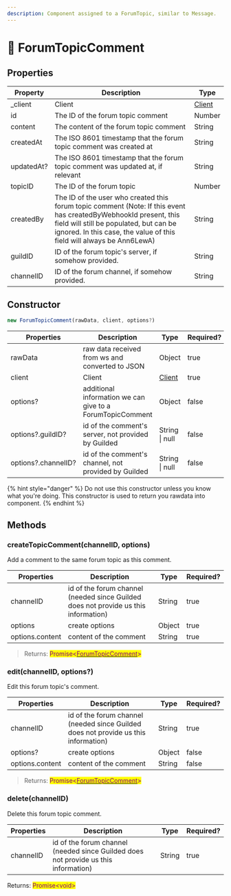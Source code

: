 ```yaml
---
description: Component assigned to a ForumTopic, similar to Message.
---
```


# 📃 ForumTopicComment

## Properties

| Property   | Description                                                                                                                                                                                                                         | Type                                         |
| ---------- | ----------------------------------------------------------------------------------------------------------------------------------------------------------------------------------------------------------------------------------- | -------------------------------------------- |
| \_client   | Client                                                                                                                                                                                                                              | [Client](../../v.0.1.7/components/client.md) |
| id         | The ID of the forum topic comment                                                                                                                                                                                                   | Number                                       |
| content    | The content of the forum topic comment                                                                                                                                                                                              | String                                       |
| createdAt  | The ISO 8601 timestamp that the forum topic comment was created at                                                                                                                                                                  | String                                       |
| updatedAt? | The ISO 8601 timestamp that the forum topic comment was updated at, if relevant                                                                                                                                                     | String                                       |
| topicID    | The ID of the forum topic                                                                                                                                                                                                           | Number                                       |
| createdBy  | The ID of the user who created this forum topic comment (Note: If this event has createdByWebhookId present, this field will still be populated, but can be ignored. In this case, the value of this field will always be Ann6LewA) | String                                       |
| guildID    | ID of the forum topic's server, if somehow provided.                                                                                                                                                                                | String                                       |
| channelID  | ID of the forum channel, if somehow provided.                                                                                                                                                                                       | String                                       |

## Constructor

```javascript
new ForumTopicComment(rawData, client, options?)
```

| Properties          | Description                                               | Type                                         | Required? |
| ------------------- | --------------------------------------------------------- | -------------------------------------------- | --------- |
| rawData             | raw data received from ws and converted to JSON           | Object                                       | true      |
| client              | Client                                                    | [Client](../../v.0.1.7/components/client.md) | true      |
| options?            | additional information we can give to a ForumTopicComment | Object                                       | false     |
| options?.guildID?   | id of the comment's server, not provided by Guilded       | String \| null                               | false     |
| options?.channelID? | id of the comment's channel, not provided by Guilded      | String \| null                               | false     |

{% hint style="danger" %}
Do not use this constructor unless you know what you're doing. This constructor is used to return you rawdata into component.
{% endhint %}

## Methods

### createTopicComment(channelID, options)

Add a comment to the same forum topic as this comment.

| Properties      | Description                                                                         | Type   | Required? |
| --------------- | ----------------------------------------------------------------------------------- | ------ | --------- |
| channelID       | id of the forum channel (needed since Guilded does not provide us this information) | String | true      |
| options         | create options                                                                      | Object | true      |
| options.content | content of the comment                                                              | String | true      |

> Returns: <mark style="color:purple;">Promise<</mark>[<mark style="color:purple;">ForumTopicComment</mark>](forumtopic-1.md)<mark style="color:purple;">></mark>

### edit(channelID, options?)

Edit this forum topic's comment.

| Properties      | Description                                                                         | Type   | Required? |
| --------------- | ----------------------------------------------------------------------------------- | ------ | --------- |
| channelID       | id of the forum channel (needed since Guilded does not provide us this information) | String | true      |
| options?        | create options                                                                      | Object | false     |
| options.content | content of the comment                                                              | String | false     |

> Returns: <mark style="color:purple;">Promise<</mark>[<mark style="color:purple;">ForumTopicComment</mark>](forumtopic-1.md)<mark style="color:purple;">></mark>

### delete(channelID)

Delete this forum topic comment.

| Properties | Description                                                                         | Type   | Required? |
| ---------- | ----------------------------------------------------------------------------------- | ------ | --------- |
| channelID  | id of the forum channel (needed since Guilded does not provide us this information) | String | true      |

Returns: <mark style="color:purple;">Promise\<void></mark>
